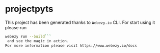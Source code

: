 # projectpyts

This project has been generated thanks to ```Webezy.io``` CLI.
For start using it please run 
```sh
webezy run --build```
 and see the magic in action.
For more information please visit https://www.webezy.io/docs